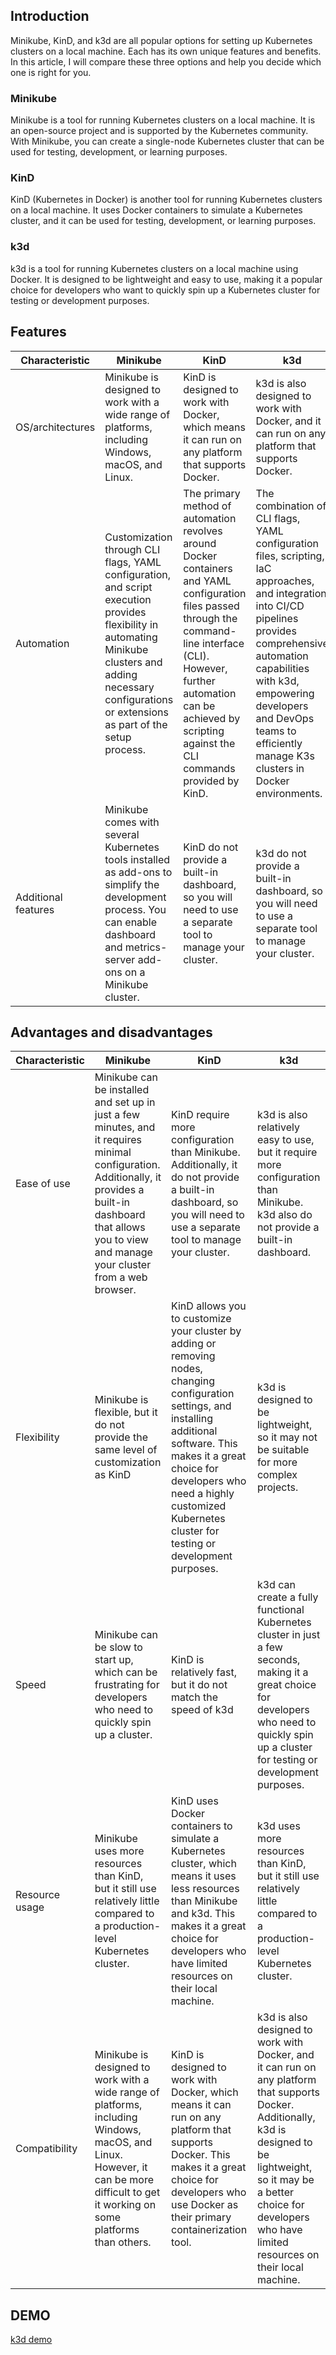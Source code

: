 ## Introduction

Minikube, KinD, and k3d are all popular options for setting up Kubernetes clusters on a local machine. Each has its own unique features and benefits. In this article, I will compare these three options and help you decide which one is right for you.

### Minikube

Minikube is a tool for running Kubernetes clusters on a local machine. It is an open-source project and is supported by the Kubernetes community. With Minikube, you can create a single-node Kubernetes cluster that can be used for testing, development, or learning purposes.

### KinD

KinD (Kubernetes in Docker) is another tool for running Kubernetes clusters on a local machine. It uses Docker containers to simulate a Kubernetes cluster, and it can be used for testing, development, or learning purposes.

### k3d

k3d is a tool for running Kubernetes clusters on a local machine using Docker. It is designed to be lightweight and easy to use, making it a popular choice for developers who want to quickly spin up a Kubernetes cluster for testing or development purposes.

## Features 

| Characteristic      | Minikube | KinD | k3d |
|---------------------|----------|------|-----|
| OS/architectures | Minikube is designed to work with a wide range of platforms, including Windows, macOS, and Linux. | KinD is designed to work with Docker, which means it can run on any platform that supports Docker. | k3d is also designed to work with Docker, and it can run on any platform that supports Docker. |
|Automation|Customization through CLI flags, YAML configuration, and script execution provides flexibility in automating Minikube clusters and adding necessary configurations or extensions as part of the setup process.| The primary method of automation revolves around Docker containers and YAML configuration files passed through the command-line interface (CLI). However, further automation can be achieved by scripting against the CLI commands provided by KinD.|The combination of CLI flags, YAML configuration files, scripting, IaC approaches, and integration into CI/CD pipelines provides comprehensive automation capabilities with k3d, empowering developers and DevOps teams to efficiently manage K3s clusters in Docker environments.|
| Additional features | Minikube comes with several Kubernetes tools installed as add-ons to simplify the development process. You can enable dashboard and metrics-server add-ons on a Minikube cluster. | KinD do not provide a built-in dashboard, so you will need to use a separate tool to manage your cluster. | k3d do not provide a built-in dashboard, so you will need to use a separate tool to manage your cluster.|

## Advantages and disadvantages

| Characteristic      | Minikube | KinD | k3d |
|---------------------|----------|------|-----|
| Ease of use| Minikube can be installed and set up in just a few minutes, and it requires minimal configuration. Additionally, it provides a built-in dashboard that allows you to view and manage your cluster from a web browser. | KinD require more configuration than Minikube. Additionally, it do not provide a built-in dashboard, so you will need to use a separate tool to manage your cluster. | k3d is also relatively easy to use, but it require more configuration than Minikube. k3d also do not provide a built-in dashboard. |
| Flexibility | Minikube is flexible, but it do not provide the same level of customization as KinD | KinD allows you to customize your cluster by adding or removing nodes, changing configuration settings, and installing additional software. This makes it a great choice for developers who need a highly customized Kubernetes cluster for testing or development purposes. | k3d is designed to be lightweight, so it may not be suitable for more complex projects. |
| Speed |  Minikube can be slow to start up, which can be frustrating for developers who need to quickly spin up a cluster.| KinD is relatively fast, but it do not match the speed of k3d  |  k3d can create a fully functional Kubernetes cluster in just a few seconds, making it a great choice for developers who need to quickly spin up a cluster for testing or development purposes.  |
| Resource usage | Minikube  uses more resources than KinD, but it still use relatively little compared to a production-level Kubernetes cluster. | KinD uses Docker containers to simulate a Kubernetes cluster, which means it uses less resources than Minikube and k3d. This makes it a great choice for developers who have limited resources on their local machine. | k3d uses more resources than KinD, but it still use relatively little compared to a production-level Kubernetes cluster. |
| Compatibility | Minikube is designed to work with a wide range of platforms, including Windows, macOS, and Linux. However, it can be more difficult to get it working on some platforms than others. | KinD is designed to work with Docker, which means it can run on any platform that supports Docker. This makes it a great choice for developers who use Docker as their primary containerization tool. | k3d is also designed to work with Docker, and it can run on any platform that supports Docker. Additionally, k3d is designed to be lightweight, so it may be a better choice for developers who have limited resources on their local machine. |

## DEMO

[k3d demo](https://asciinema.org/a/625415)
